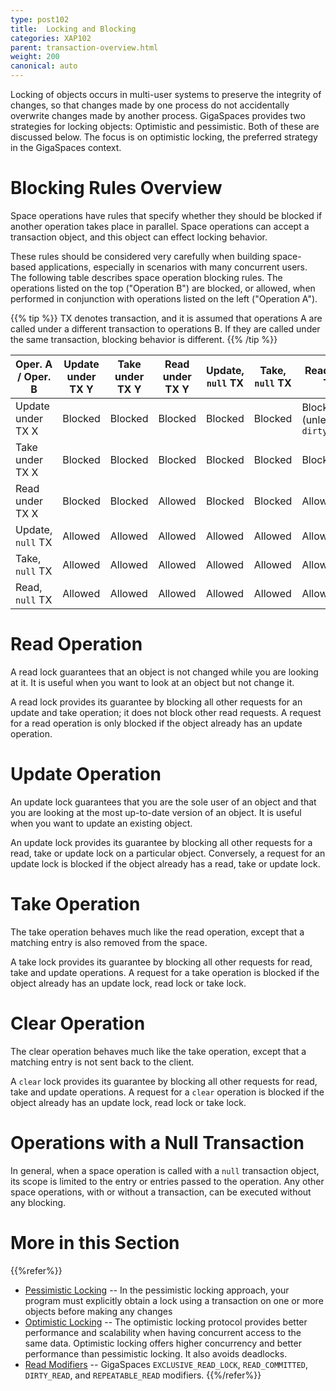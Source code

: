 ```yaml
---
type: post102
title:  Locking and Blocking
categories: XAP102
parent: transaction-overview.html
weight: 200
canonical: auto
---
```



Locking of objects occurs in multi-user systems to preserve the integrity of changes, so that changes made by one process do not accidentally overwrite changes made by another process.
GigaSpaces provides two strategies for locking objects: Optimistic and pessimistic. Both of these are discussed below. The focus is on optimistic locking, the preferred strategy in the GigaSpaces context.



# Blocking Rules Overview

Space operations have rules that specify whether they should be blocked if another operation takes place in parallel. Space operations can accept a transaction object, and this object can effect locking behavior.

These rules should be considered very carefully when building space-based applications, especially in scenarios with many concurrent users.
The following table describes space operation blocking rules. The operations listed on the top ("Operation B") are blocked, or allowed, when performed in conjunction with operations listed on the left ("Operation A").

{{% tip %}}
TX denotes transaction, and it is assumed that operations A are called under a different transaction to operations B. If they are called under the same transaction, blocking behavior is different.
{{% /tip %}}


|Oper. A / Oper. B|Update under TX Y|Take  under TX Y|Read  under TX Y|Update, `null` TX|Take, `null` TX|Read, `null` TX|
|-----------------|-----------------|----------------|----------------|-----------------|---------------|---------------|
|Update under TX X| Blocked|Blocked|Blocked|Blocked|Blocked|Blocked (unless in `dirty_read)` |
|Take under TX X|Blocked|Blocked|Blocked|Blocked|Blocked|Blocked|
|Read under TX X|Blocked|Blocked|Allowed|Blocked|Blocked|Allowed|
|Update, `null` TX|Allowed|Allowed|Allowed|Allowed|Allowed|Allowed|
|Take, `null` TX|Allowed|Allowed|Allowed|Allowed|Allowed|Allowed|
|Read, `null` TX|Allowed|Allowed|Allowed|Allowed|Allowed|Allowed|

# Read Operation

A read lock guarantees that an object is not changed while you are looking at it. It is useful when you want to look at an object but not change it.

A read lock provides its guarantee by blocking all other requests for an update and take operation; it does not block other read requests. A request for a read operation is only blocked if the object already has an update operation.

# Update Operation

An update lock guarantees that you are the sole user of an object and that you are looking at the most up-to-date version of an object. It is useful when you want to update an existing object.

An update lock provides its guarantee by blocking all other requests for a read, take or update lock on a particular object. Conversely, a request for an update lock is blocked if the object already has a read, take or update lock.

# Take Operation

The take operation behaves much like the read operation, except that a matching entry is also removed from the space.

A take lock provides its guarantee by blocking all other requests for read, take and update operations. A request for a take operation is blocked if the object already has an update lock, read lock or take lock.

# Clear Operation

The clear operation behaves much like the take operation, except that a matching entry is not sent back to the client.

A `clear` lock provides its guarantee by blocking all other requests for read, take and update operations. A request for a `clear` operation is blocked if the object already has an update lock, read lock or take lock.

# Operations with a Null Transaction

In general, when a space operation is called with a `null` transaction object, its scope is limited to the entry or entries passed to the operation. Any other space operations, with or without a transaction, can be executed without any blocking.



# More in this Section

{{%refer%}}
- [Pessimistic Locking](./transaction-pessimistic-locking.html) -- In the pessimistic locking approach, your program must explicitly obtain a lock using a transaction on one or more objects before making any changes
- [Optimistic Locking](./transaction-optimistic-locking.html) -- The optimistic locking protocol provides better performance and scalability when having concurrent access to the same data. Optimistic locking offers higher concurrency and better performance than pessimistic locking. It also avoids deadlocks.
- [Read Modifiers](./transaction-read-modifiers.html) -- GigaSpaces `EXCLUSIVE_READ_LOCK`, `READ_COMMITTED`, `DIRTY_READ`, and `REPEATABLE_READ` modifiers.
{{%/refer%}}
